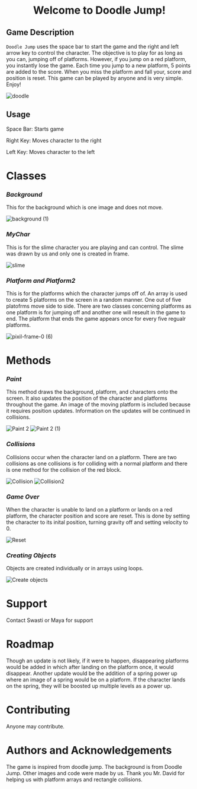 <h1 align="center">Welcome to Doodle Jump!</h1>
<p align="center">
 
## Game Description

`Doodle Jump` uses the space bar to start the game and the right and left arrow key to control the character. The objective is to play for as long as you can, 
jumping off of platforms. However, if you jump on a red platform, you instantly lose the game. Each time you jump to a new platform, 5 points are added to the score. When you miss the platform and fall your, score and position is reset.  This game can be played by anyone and is very simple. Enjoy!

 ![doodle](https://user-images.githubusercontent.com/29692869/148712423-0ca6cac4-67a4-40b6-9f73-1d3801277de5.gif)

 
## Usage
Space Bar: Starts game
 
Right Key: Moves character to the right
 
Left Key: Moves character to the left

# Classes
### ***Background***
This for the background which is one image and does not move.

![background (1)](https://user-images.githubusercontent.com/29692869/148712271-95d0bf4d-2d5d-44b0-ab6a-dd3226aff5b6.png)

### ***MyChar***
This is for the slime character you are playing and can control. The slime was drawn by us and only one is created in frame.
 
![slime](https://user-images.githubusercontent.com/29692869/148712713-b920f53c-0f8c-4953-aa9a-1cfdf51d6d0a.png)

### ***Platform and Platform2***
This is for the platforms which the character jumps off of. An array is used to create 5 platforms on the screen in a random manner. One out of five platofrms move side to side. There are two classes concerning platforms as one platform is for jumping off and another one will reseult in the game to end. The platform that ends the game appears once for every five regualr platforms.

![pixil-frame-0 (6)](https://user-images.githubusercontent.com/29692869/148713120-6d2b88f3-192d-40e7-ac2d-8a133c9f586b.png)
 
# Methods
### ***Paint***
This method draws the background, platform, and characters onto the screen. It also updates the position of the character and platforms throughout the game. An image of the moving platform is included because it requires position updates. Information on the updates will be continued in collisions.
 
![Paint 2](https://user-images.githubusercontent.com/29692869/148715685-d96bae98-7dd7-47b8-b5a8-c39c591d1ef1.jpg)
![Paint 2 (1)](https://user-images.githubusercontent.com/29692869/148718682-7d003562-ebda-4eb3-81bf-8c439e620b46.jpg)

### ***Collisions***
Collisions occur when the character land on a platform. There are two collisions as one collisions is for colliding with a normal platform and there is one method for the collision of the red block.
 
![Collision](https://user-images.githubusercontent.com/29692869/148716781-65e5a9fd-bdf8-4086-b66e-bc4523a0e3c5.jpg)
![Collision2](https://user-images.githubusercontent.com/29692869/148716786-296c12d5-efdd-4f99-91fc-f3798831fea4.jpg)

### ***Game Over***
When the character is unable to land on a platform or lands on a red platform, the character position and score are reset. This is done by setting the character to its inital position, turning gravity off and setting velocity to 0.
 
![Reset](https://user-images.githubusercontent.com/29692869/148715739-02aa51d9-0718-4431-85af-0f8a2d357c3c.jpg)

### ***Creating Objects***
Objects are created individually or in arrays using loops.
 
![Create objects](https://user-images.githubusercontent.com/29692869/148715735-4f49494b-6cae-46a0-880c-982eedcc20b6.jpg)

# Support
Contact Swasti or Maya for support
 
# Roadmap
 Though an update is not likely, if it were to happen, disappearing platforms would be added in which after landing on the platform once, it would disappear. Another update would be the addition of a spring power up where an image of a spring would be on a platform. If the character lands on the spring, they will be boosted up multiple levels as a power up.

 
# Contributing
 Anyone may contribute.
 
# Authors and Acknowledgements
The game is inspired from doodle jump. The background is from Doodle Jump. Other images and code were made by us. Thank you Mr. David for helping us with platform arrays and rectangle collisions.
